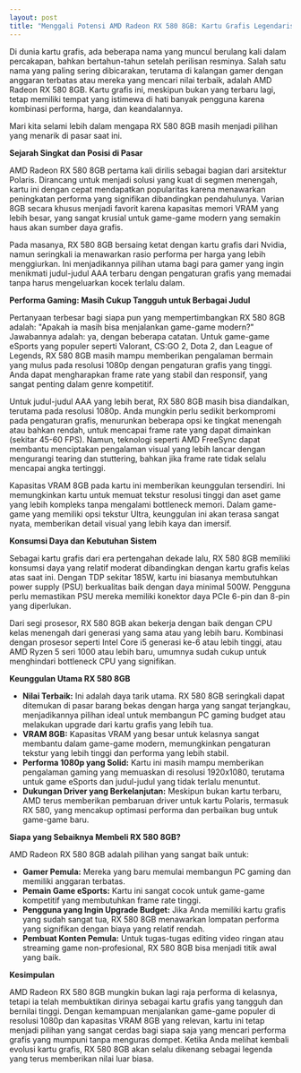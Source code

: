 ```yaml
---
layout: post
title: "Menggali Potensi AMD Radeon RX 580 8GB: Kartu Grafis Legendaris yang Masih Relevan"
---
```


Di dunia kartu grafis, ada beberapa nama yang muncul berulang kali dalam percakapan, bahkan bertahun-tahun setelah perilisan resminya. Salah satu nama yang paling sering dibicarakan, terutama di kalangan gamer dengan anggaran terbatas atau mereka yang mencari nilai terbaik, adalah AMD Radeon RX 580 8GB. Kartu grafis ini, meskipun bukan yang terbaru lagi, tetap memiliki tempat yang istimewa di hati banyak pengguna karena kombinasi performa, harga, dan keandalannya.

Mari kita selami lebih dalam mengapa RX 580 8GB masih menjadi pilihan yang menarik di pasar saat ini.

**Sejarah Singkat dan Posisi di Pasar**

AMD Radeon RX 580 8GB pertama kali dirilis sebagai bagian dari arsitektur Polaris. Dirancang untuk menjadi solusi yang kuat di segmen menengah, kartu ini dengan cepat mendapatkan popularitas karena menawarkan peningkatan performa yang signifikan dibandingkan pendahulunya. Varian 8GB secara khusus menjadi favorit karena kapasitas memori VRAM yang lebih besar, yang sangat krusial untuk game-game modern yang semakin haus akan sumber daya grafis.

Pada masanya, RX 580 8GB bersaing ketat dengan kartu grafis dari Nvidia, namun seringkali ia menawarkan rasio performa per harga yang lebih menggiurkan. Ini menjadikannya pilihan utama bagi para gamer yang ingin menikmati judul-judul AAA terbaru dengan pengaturan grafis yang memadai tanpa harus mengeluarkan kocek terlalu dalam.

**Performa Gaming: Masih Cukup Tangguh untuk Berbagai Judul**

Pertanyaan terbesar bagi siapa pun yang mempertimbangkan RX 580 8GB adalah: "Apakah ia masih bisa menjalankan game-game modern?" Jawabannya adalah: ya, dengan beberapa catatan. Untuk game-game eSports yang populer seperti Valorant, CS:GO 2, Dota 2, dan League of Legends, RX 580 8GB masih mampu memberikan pengalaman bermain yang mulus pada resolusi 1080p dengan pengaturan grafis yang tinggi. Anda dapat mengharapkan frame rate yang stabil dan responsif, yang sangat penting dalam genre kompetitif.

Untuk judul-judul AAA yang lebih berat, RX 580 8GB masih bisa diandalkan, terutama pada resolusi 1080p. Anda mungkin perlu sedikit berkompromi pada pengaturan grafis, menurunkan beberapa opsi ke tingkat menengah atau bahkan rendah, untuk mencapai frame rate yang dapat dimainkan (sekitar 45-60 FPS). Namun, teknologi seperti AMD FreeSync dapat membantu menciptakan pengalaman visual yang lebih lancar dengan mengurangi tearing dan stuttering, bahkan jika frame rate tidak selalu mencapai angka tertinggi.

Kapasitas VRAM 8GB pada kartu ini memberikan keunggulan tersendiri. Ini memungkinkan kartu untuk memuat tekstur resolusi tinggi dan aset game yang lebih kompleks tanpa mengalami bottleneck memori. Dalam game-game yang memiliki opsi tekstur Ultra, keunggulan ini akan terasa sangat nyata, memberikan detail visual yang lebih kaya dan imersif.

**Konsumsi Daya dan Kebutuhan Sistem**

Sebagai kartu grafis dari era pertengahan dekade lalu, RX 580 8GB memiliki konsumsi daya yang relatif moderat dibandingkan dengan kartu grafis kelas atas saat ini. Dengan TDP sekitar 185W, kartu ini biasanya membutuhkan power supply (PSU) berkualitas baik dengan daya minimal 500W. Pengguna perlu memastikan PSU mereka memiliki konektor daya PCIe 6-pin dan 8-pin yang diperlukan.

Dari segi prosesor, RX 580 8GB akan bekerja dengan baik dengan CPU kelas menengah dari generasi yang sama atau yang lebih baru. Kombinasi dengan prosesor seperti Intel Core i5 generasi ke-6 atau lebih tinggi, atau AMD Ryzen 5 seri 1000 atau lebih baru, umumnya sudah cukup untuk menghindari bottleneck CPU yang signifikan.

**Keunggulan Utama RX 580 8GB**

*   **Nilai Terbaik:** Ini adalah daya tarik utama. RX 580 8GB seringkali dapat ditemukan di pasar barang bekas dengan harga yang sangat terjangkau, menjadikannya pilihan ideal untuk membangun PC gaming budget atau melakukan upgrade dari kartu grafis yang lebih tua.
*   **VRAM 8GB:** Kapasitas VRAM yang besar untuk kelasnya sangat membantu dalam game-game modern, memungkinkan pengaturan tekstur yang lebih tinggi dan performa yang lebih stabil.
*   **Performa 1080p yang Solid:** Kartu ini masih mampu memberikan pengalaman gaming yang memuaskan di resolusi 1920x1080, terutama untuk game eSports dan judul-judul yang tidak terlalu menuntut.
*   **Dukungan Driver yang Berkelanjutan:** Meskipun bukan kartu terbaru, AMD terus memberikan pembaruan driver untuk kartu Polaris, termasuk RX 580, yang mencakup optimasi performa dan perbaikan bug untuk game-game baru.

**Siapa yang Sebaiknya Membeli RX 580 8GB?**

AMD Radeon RX 580 8GB adalah pilihan yang sangat baik untuk:

*   **Gamer Pemula:** Mereka yang baru memulai membangun PC gaming dan memiliki anggaran terbatas.
*   **Pemain Game eSports:** Kartu ini sangat cocok untuk game-game kompetitif yang membutuhkan frame rate tinggi.
*   **Pengguna yang Ingin Upgrade Budget:** Jika Anda memiliki kartu grafis yang sudah sangat tua, RX 580 8GB menawarkan lompatan performa yang signifikan dengan biaya yang relatif rendah.
*   **Pembuat Konten Pemula:** Untuk tugas-tugas editing video ringan atau streaming game non-profesional, RX 580 8GB bisa menjadi titik awal yang baik.

**Kesimpulan**

AMD Radeon RX 580 8GB mungkin bukan lagi raja performa di kelasnya, tetapi ia telah membuktikan dirinya sebagai kartu grafis yang tangguh dan bernilai tinggi. Dengan kemampuan menjalankan game-game populer di resolusi 1080p dan kapasitas VRAM 8GB yang relevan, kartu ini tetap menjadi pilihan yang sangat cerdas bagi siapa saja yang mencari performa grafis yang mumpuni tanpa menguras dompet. Ketika Anda melihat kembali evolusi kartu grafis, RX 580 8GB akan selalu dikenang sebagai legenda yang terus memberikan nilai luar biasa.
